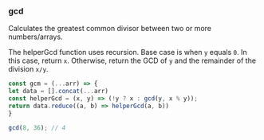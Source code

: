### gcd

Calculates the greatest common divisor between two or more numbers/arrays.

The helperGcd function uses recursion.
Base case is when `y` equals `0`. In this case, return `x`.
Otherwise, return the GCD of `y` and the remainder of the division `x/y`.

```js
const gcm = (...arr) => {
let data = [].concat(...arr)
const helperGcd = (x, y) => (!y ? x : gcd(y, x % y));
return data.reduce((a, b) => helperGcd(a, b))
}
```

```js
gcd(8, 36); // 4
```
